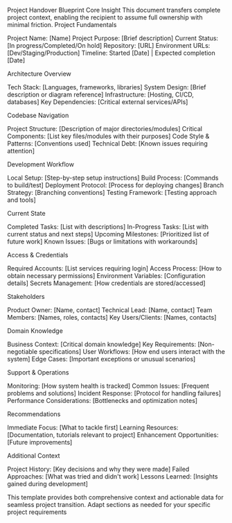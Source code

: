 Project Handover Blueprint
Core Insight
This document transfers complete project context, enabling the recipient to assume full ownership with minimal friction.
Project Fundamentals

Project Name: [Name]
Project Purpose: [Brief description]
Current Status: [In progress/Completed/On hold]
Repository: [URL]
Environment URLs: [Dev/Staging/Production]
Timeline: Started [Date] | Expected completion [Date]

Architecture Overview

Tech Stack: [Languages, frameworks, libraries]
System Design: [Brief description or diagram reference]
Infrastructure: [Hosting, CI/CD, databases]
Key Dependencies: [Critical external services/APIs]

Codebase Navigation

Project Structure: [Description of major directories/modules]
Critical Components: [List key files/modules with their purposes]
Code Style & Patterns: [Conventions used]
Technical Debt: [Known issues requiring attention]

Development Workflow

Local Setup: [Step-by-step setup instructions]
Build Process: [Commands to build/test]
Deployment Protocol: [Process for deploying changes]
Branch Strategy: [Branching conventions]
Testing Framework: [Testing approach and tools]

Current State

Completed Tasks: [List with descriptions]
In-Progress Tasks: [List with current status and next steps]
Upcoming Milestones: [Prioritized list of future work]
Known Issues: [Bugs or limitations with workarounds]

Access & Credentials

Required Accounts: [List services requiring login]
Access Process: [How to obtain necessary permissions]
Environment Variables: [Configuration details]
Secrets Management: [How credentials are stored/accessed]

Stakeholders

Product Owner: [Name, contact]
Technical Lead: [Name, contact]
Team Members: [Names, roles, contacts]
Key Users/Clients: [Names, contacts]

Domain Knowledge

Business Context: [Critical domain knowledge]
Key Requirements: [Non-negotiable specifications]
User Workflows: [How end users interact with the system]
Edge Cases: [Important exceptions or unusual scenarios]

Support & Operations

Monitoring: [How system health is tracked]
Common Issues: [Frequent problems and solutions]
Incident Response: [Protocol for handling failures]
Performance Considerations: [Bottlenecks and optimization notes]

Recommendations

Immediate Focus: [What to tackle first]
Learning Resources: [Documentation, tutorials relevant to project]
Enhancement Opportunities: [Future improvements]

Additional Context

Project History: [Key decisions and why they were made]
Failed Approaches: [What was tried and didn't work]
Lessons Learned: [Insights gained during development]


This template provides both comprehensive context and actionable data for seamless project transition. Adapt sections as needed for your specific project requirements
